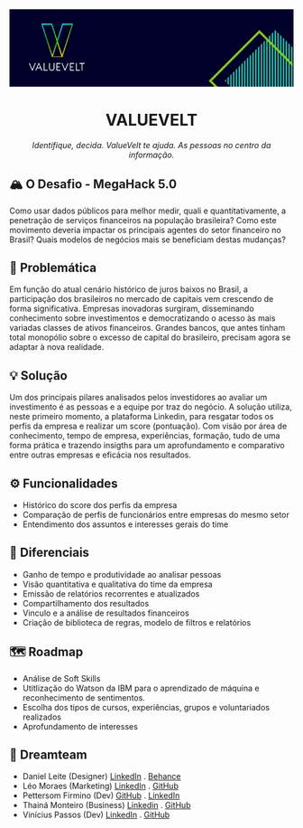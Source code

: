 <center>
  <img src="assets/banner.jpg" alt="VALUEVELT">
  <h1>VALUEVELT</h1>
  <em>Identifique, decida. ValueVelt te ajuda. As pessoas no centro da informação.</em>
</center>

##  🏔 O Desafio - MegaHack 5.0

Como usar dados públicos para melhor medir, quali e quantitativamente, a penetração de serviços financeiros na população brasileira? Como este movimento deveria impactar os principais agentes do setor financeiro no Brasil? Quais modelos de negócios mais se beneficiam destas mudanças?

## 🤔 Problemática
Em função do atual cenário histórico de juros baixos no Brasil, a participação dos brasileiros no mercado de capitais vem crescendo de forma significativa.
Empresas inovadoras surgiram, disseminando conhecimento sobre investimentos e democratizando o acesso às mais variadas classes de ativos financeiros.
Grandes bancos, que antes tinham total monopólio sobre o excesso de capital do brasileiro, precisam agora se adaptar à nova realidade.

## 💡 Solução
Um dos principais pilares analisados pelos investidores ao avaliar um investimento é as pessoas e a equipe por traz do negócio.
A solução utiliza, neste primeiro momento, a plataforma Linkedin, para resgatar todos os perfis da empresa e realizar um score (pontuação). Com visão por área de conhecimento, tempo de empresa, experiências, formação, tudo de uma forma prática e trazendo insigths para um aprofundamento e comparativo entre outras empresas e eficácia nos resultados.

## ⚙ Funcionalidades
- Histórico do score dos perfis da empresa
- Comparação de perfis de funcionários entre empresas do mesmo setor
- Entendimento dos assuntos e interesses gerais do time

## 🤩 Diferenciais
- Ganho de tempo e produtividade ao analisar pessoas
- Visão quantitativa e qualitativa do time da empresa
- Emissão de relatórios recorrentes e atualizados
- Compartilhamento dos resultados
- Vinculo e a análise de resultados financeiros
- Criação de biblioteca de regras, modelo de filtros e relatórios

## 🗺 Roadmap
- Análise de Soft Skills
- Utitlização do Watson da IBM para o aprendizado de máquina e reconhecimento de sentimentos.
- Escolha dos tipos de cursos, experiências, grupos e voluntariados realizados
- Aprofundamento de interesses

 ## 💪 Dreamteam
  - Daniel Leite (Designer)  [LinkedIn](https://www.linkedin.com/in/daniel-rodrigo-leite/) . [Behance](https://www.behance.net/danielrodrigo)
  - Léo Moraes (Marketing) [LinkedIn](https://www.linkedin.com/in/leohmoraes/) . [GitHub](https://github.com/leohmoraes)
  - Pettersom Firmino (Dev) [GitHub](https://github.com/hahuma) . [LinkedIn](https://www.linkedin.com/in/petterson-firmino-28a229198/)
  - Thainá Monteiro (Business) [Linkedin](https://www.linkedin.com/in/thaina-monteiro/) . [GitHub](https://github.com/thainamonteiro)
  - Vinícius Passos (Dev) [LinkedIn](https://www.linkedin.com/in/vtpa/) . [GitHub](https://github.com/vtpa)
